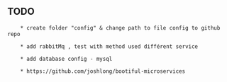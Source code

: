 ## TODO

		* create folder "config" & change path to file config to github repo 
		
		* add rabbitMq , test with method used différent service
		
		* add database config - mysql
		
		* https://github.com/joshlong/bootiful-microservices